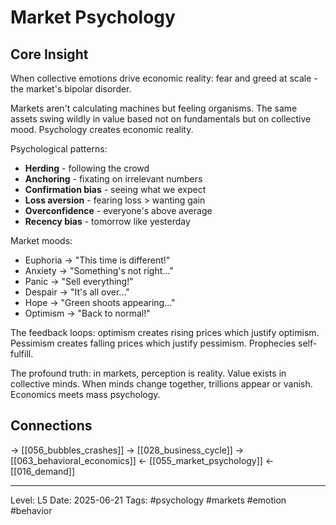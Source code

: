 # Market Psychology

## Core Insight
When collective emotions drive economic reality: fear and greed at scale - the market's bipolar disorder.

Markets aren't calculating machines but feeling organisms. The same assets swing wildly in value based not on fundamentals but on collective mood. Psychology creates economic reality.

Psychological patterns:
- **Herding** - following the crowd
- **Anchoring** - fixating on irrelevant numbers
- **Confirmation bias** - seeing what we expect
- **Loss aversion** - fearing loss > wanting gain
- **Overconfidence** - everyone's above average
- **Recency bias** - tomorrow like yesterday

Market moods:
- Euphoria → "This time is different!"
- Anxiety → "Something's not right..."
- Panic → "Sell everything!"
- Despair → "It's all over..."
- Hope → "Green shoots appearing..."
- Optimism → "Back to normal!"

The feedback loops: optimism creates rising prices which justify optimism. Pessimism creates falling prices which justify pessimism. Prophecies self-fulfill.

The profound truth: in markets, perception is reality. Value exists in collective minds. When minds change together, trillions appear or vanish. Economics meets mass psychology.

## Connections
→ [[056_bubbles_crashes]]
→ [[028_business_cycle]]
→ [[063_behavioral_economics]]
← [[055_market_psychology]]
← [[016_demand]]

---
Level: L5
Date: 2025-06-21
Tags: #psychology #markets #emotion #behavior